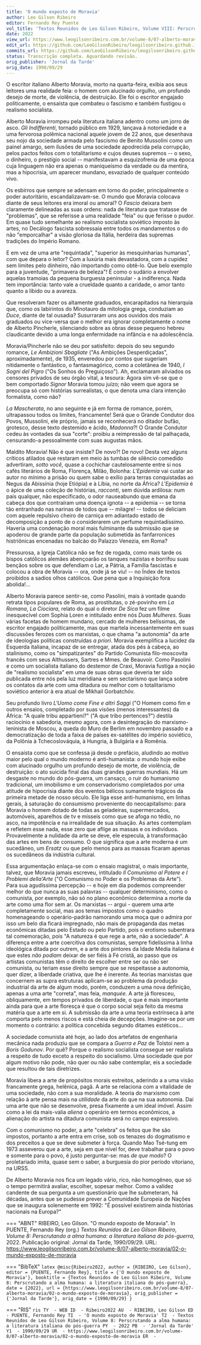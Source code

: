 ```yaml
---
title: 'O mundo exposto de Moravia'
author: Leo Gilson Ribeiro
editor: Fernando Rey Puente
vol_title: 'Textos Reunidos de Leo Gilson Ribeiro, Volume VIII: Perscrutando a alma humana: a literatura italiana do pós-guerra'
date: 2022
view_url: https://www.leogilsonribeiro.com.br/volume-8/07-alberto-moravia/02-o-mundo-exposto-de-moravia
edit_url: https://github.com/LeoGilsonRibeiro/leogilsonribeiro.github.io/edit/main//docs/markdown/volume-8/07-alberto-moravia/02-o-mundo-exposto-de-moravia.md
commits_url: https://github.com/LeoGilsonRibeiro/leogilsonribeiro.github.io/commits/main/docs/markdown/volume-8/07-alberto-moravia/02-o-mundo-exposto-de-moravia.md
status: Transcrição completa. Aguardando revisão.
orig_publisher: 'Jornal da Tarde'
orig_date: 1990/09/29
---
```


O escritor italiano Alberto Moravia, morto na quarta-feira, exibia aos seus leitores uma realidade feia: o homem com alucinado orgulho, um profundo desejo de morte, de violência, de destruição. Ele foi o escritor engajado politicamente, o ensaísta que combateu o fascismo e também fustigou o realismo socialista.

Alberto Moravia irrompeu pela literatura italiana adentro como um jorro de asco. *Gli Indifferenti*, tornado público em 1929, lançava à notoriedade e a uma fervorosa polêmica nacional aquele jovem de 22 anos, que desenhava seu nojo da sociedade armada pelo fascismo de Benito Mussolini como um painel amargo, sem ilusões de uma sociedade apodrecida pela corrupção, pelos pactos feitos com o totalitarismo e cujos deuses supremos -- o sexo, o dinheiro, o prestígio social -- manifestavam a esquizofrenia de uma época cuja linguagem não era apenas o maniqueísmo da verdade ou da mentira, mas a hipocrisia, um aparecer mundano, esvaziado de qualquer conteúdo vivo.

Os esbirros que sempre se adensam em torno do poder, principalmente o poder autoritário, escandalizavam-se. O mundo que Moravia colocava diante de seus leitores era imoral ou amoral? O *Fascio* deixara bem claramente delineadas as suas ordens: nada de literatura que tratasse de "problemas", que se referisse a uma realidade "feia" ou que ferisse o pudor. Em quase tudo semelhante ao realismo socialista soviético imposto às artes, no Decálogo fascista sobressaía entre todos os mandamentos o do não "emporcalhar" a visão gloriosa da Itália, herdeira das supremas tradições do Império Romano.

E em vez de uma arte "requintada", "superior às mesquinharias humanas", com que depara o leitor? Com a luxúria mais devastadora, com a cupidez sem limites pelo dinheiro, não importando como obtê-lo. Que belo exemplo para a juventude, "primavera de beleza"! É como o sudário a envolver aquelas tramoias da pequena burguesia peninsular - a indiferença. Nada tem importância: tanto vale a crueldade quanto a caridade, o amor tanto quanto a libido ou a avareza.

Que resolveram fazer os altamente graduados, encarapitados na hierarquia que, como os labirintos do Minotauro da mitologia grega, conduziam ao *Duce*, diante de tal ousadia? Susurraram uns aos ouvidos dos mais graduados ou vice-versa que o melhor era ignorar completamente o nome de Alberto Pincherle, silenciando sobre as obras desse pequeno hebreu claudicante devido a uma longa enfermidade na infância e na adolescência.

Moravia/Pincherle não se deu por satisfeito: depois do seu segundo romance, *Le Ambizioni Sbagliate* ("As Ambições Desperdiçadas", aproximadamente), de 1935, enveredou por contos que sugeriam nitidamente o fantástico, o fantasmagórico, como a coletânea de 1940, *I Sogni del Pigro* ("Os Sonhos do Preguiçoso"). Ah, exclamaram aliviados os censores privados de seu órgão vital, a tesoura: Agora sim vê-se que o bem comportado *Signor* Moravia tomou juízo; não veem que agora se preocupa só com histórias surrealistas, o que denota uma clara intenção formalista, como não?

*La Mascherata*, no ano seguinte e já em forma de romance, porém, ultrapassou todos os limites, francamente! Será que o Grande Condutor dos Povos, Mussolini, ele próprio, jamais se reconhecerá no ditador bufão, grotesco, desse texto destemido e ácido, *Madonna*?! O Grande Condutor cedeu às vontades da sua "corte": proibiu a reimpressão de tal palhaçada, censurando-a pessoalmente com suas augustas mãos.

Maldito Moravia! Não é que insiste? De novo?! De novo! Desta vez alguns críticos atilados que restaram em meio às tumbas de silêncio comedido advertiram, *sotto você*, quase a cochichar cautelosamente entre si nos cafés literários de Roma, Florença, Milão, Bolonha: *L'Epidemia* vai custar ao autor no mínimo a prisão ou quem sabe o exílio para terras conquistadas ao Negus da Abissínia (hoje Etiópia) e à Líbia, no norte da África? *L\'Epidemia* é o ápice de uma coleção de histórias, *racconti*, sem dúvida ardilosa: num país qualquer, não especificado, o odor nauseabundo que emana da cabeça dos que contraíram uma doença ignota -- a epidemia -- se torna tão entranhado nas narinas de todos que -- milagre! -- todos se deliciam com aquele repulsivo cheiro de carniça em adiantado estado de decomposição a ponto de o considerarem um perfume requintadíssimo. Haveria uma condenação moral mais fulminante da submissão que se apoderou de grande parte da população submetida às fanfarronices histriônicas encenadas no balcão do Palazzo Venezia, em Roma?

Pressurosa, a Igreja Católica não se fez de rogada, como mais tarde os bispos católicos alemães abençoarão os tanques nazistas e borrifou suas bençãos sobre os que defendiam o Lar, a Pátria, a Família fascistas e colocou a obra de Moravia -- ora, onde já se viu! -- no Índex de textos proibidos a sadios olhos católicos. Que pena que a Inquisição fora abolida!\...

Alberto Moravia parece sentir-se, como Pasolini, mais à vontade quando retrata tipos populares de Roma, as prostitutas, o zé-povinho em *La Romana*, *La Ciociara*, relato do qual o diretor *De Sica* fez um filme inesquecível com Sophia Loren e intitulado entre nós *Duas Mulheres*. Suas várias facetas de homem mundano, cercado de mulheres belíssimas, de escritor engajado politicamente, mas que martela incessantemente em suas discussões ferozes com os marxistas, o que chama "a autonomia" da arte de ideologias políticas construídas *a priori*. Moravia exemplifica a lucidez da Esquerda italiana, incapaz de se entregar, atada dos pés à cabeça, ao stalinismo, como os "simpatizantes" do Partido Comunista filo-moscovita francês com seus Althussers, Sartres e Mmes. de Beauvoir. Como Pasolini e como um socialista italiano do destemor de Craxi, Moravia fustiga a noção de "realismo socialista" em uma de suas obras que deveria ter sido publicada entre nós pela luz meridiana e sem sectarismo que lança sobre os contatos da arte com uma ditadura ou melhor com o totalitarismo soviético anterior à era atual de Mikhail Gorbatchóv.

Seu profundo livro *L'Uomo come Fine e altri Saggi* ("O Homem como fim e outros ensaios, completado por suas visões (menos interessantes) da África: "A quale tribu appartieni?" ("A que tribo pertences?") destila raciocínio e sabedoria, mesmo agora, com a desintegração do marxismo-leninista de Moscou, a queda do Muro de Berlim em novembro passado e a democratização de toda a faixa de países ex-satélites do império soviético, da Polônia à Tchecoslováquia, à Hungria, à Bulgária e à Romênia.

O ensaísta como que se confessa já desde o prefácio, aludindo ao motivo maior pelo qual o mundo moderno é anti-humanista: o mundo hoje exibe com alucinado orgulho um profundo desejo de morte, de violência, de destruição: o ato suicida final das duas grandes guerras mundiais. Há um desgaste no mundo do pós-guerra, um cansaço, o ruir do humanismo tradicional, um imobilismo e um conservadorismo completados por uma atitude de hipocrisia diante dos eventos bélicos sumamente trágicos da primeira metade de nosso século. Ele liga esse anti-humanismo, em linhas gerais, à saturação do consumismo proveniente do neocapitalismo: para Moravia o homem dotado de todas as geladeiras, supermercados, automóveis, aparelhos de tv e mísseis como que se afoga no tédio, no asco, na impotência e na irrealidade de sua situação. As artes contemplam e refletem esse nada, esse zero que aflige as massas e os indivíduos. Provavelmente a nulidade da arte se deve, ele especula, à transformação das artes em bens de consumo. O que significa que a arte moderna é um sucedâneo, um *Ersatz* ou que pelo menos para as massas ficaram apenas os sucedâneos da indústria cultural.

Essa argumentação enlaça-se com o ensaio magistral, o mais importante, talvez, que Moravia jamais escreveu, intitulado *Il Comunismo al Potere e I Problemi della'Arte* ("O Comunismo no Poder e os Problemas da Arte"). Para sua agudíssima percepção -- e hoje em dia podemos compreender melhor do que nunca as suas palavras -- qualquer determinismo, como o comunista, por exemplo, não só no plano econômico determina a morte da arte como uma flor sem ar. Os marxistas -- argui - querem uma arte completamente social, mas aos temas impostos como o quadro homenageando o operário-padrão namorando uma moça que o admira por isso um belo dia ficará impregnado, não mais de propaganda das metas econômicas ditadas pelo Estado ou pelo Partido, pois o erotismo subentrara tal comemoração, pois "A natureza é que rege a arte, não a sociedade". A diferença entre a arte coercitiva dos comunistas, sempre fidelíssima à linha ideológica ditada por outrem, e a arte dos pintores da Idade Média italiana é que estes *não podiam* deixar de ser fiéis à Fé cristã, ao passo que os artistas comunistas têm o direito de escolher entre ser ou não ser comunista, ou teriam esse direito sempre que se respeitasse a autonomia, quer dizer, a liberdade criativa, que lhe é inerente. As teorias marxistas que concernem as supra estruturas aplicam-se ao problema da produção industrial da arte de algum modo, porém, conduzem a uma nova definição, apenas a uma arte "correta", mas feia, *manquée*. A arte já floresceu, obliquamente, em tempos privados de liberdade, o que é mais importante ainda para que a arte floresça é que o corpo social seja feito da mesma matéria que a arte em si. A submissão da arte a uma teoria extrínseca à arte comporta pelo menos riscos e está cheia de decepções. Imagine-se por um momento o contrário: a política concebida segundo ditames estéticos\...

A sociedade comunista até hoje, ao lado dos artefatos de engenharia mecânica nada produziu que se compara a *Guerra e Paz* de Tolstoi nem a *Boris Godunov*. Por quê? Porque o realismo socialista consegue ser realista a respeito de tudo exceto a respeito do socialismo. Uma sociedade que por algum motivo não pode, não quer ou não sabe contemplar, eis a sociedade que resultou de tais diretrizes.

Moravia libera a arte de propósitos morais estreitos, aderindo a a uma visão francamente grega, helênica, pagã. A arte se relaciona com a vitalidade de uma sociedade, não com a sua moralidade. A teoria do marxismo com relação à arte pensa mais na *utilidade* da arte do que na sua autonomia. Daí uma arte que não se desenvolve, presa fixamente a um ideal imóvel. Assim como a lei da mais-valia *aliena* o operário em termos econômicos, a alienação do artista na ditadura comunista será no campo expressivo.

Com o comunismo no poder, a arte "celebra" os feitos que lhe são impostos, portanto a arte entra em crise, sob os tenazes do dogmatismo e dos preceitos a que se deve submeter à força. Quando Mao Tsé-tung em 1973 asseverou que a arte, seja em que nível for, deve trabalhar para o povo e somente para o povo, é justo perguntar-se: mas *de que modo*? O proletariado imita, quase sem o saber, a burguesia do pior período vitoriano, na URSS.

De Alberto Moravia nos fica um legado vário, rico, não homogêneo, que só o tempo permitirá avaliar, escolher, sopesar melhor. Como a validez candente de sua pergunta a um questionário que lhe submeteram, há décadas, antes que se pudesse prever a Comunidade Europeia de Nações que se inaugura solenemente em 1992: "É possível existirem ainda histórias nacionais na Europa?"


=== "ABNT"
    RIBEIRO, Leo Gilson. "O mundo exposto de Moravia". In PUENTE, Fernando Rey (org.) <em>Textos Reunidos de Leo Gilson Ribeiro, Volume 8: Perscrutando a alma humana: a literatura italiana do pós-guerra</em>, 2022. Publicação original: Jornal da Tarde, 1990/09/29. URL: <a href="stable_url">https://www.leogilsonribeiro.com.br/volume-8/07-alberto-moravia/02-o-mundo-exposto-de-moravia</a>

=== "BibTeX"
    ```latex
    @misc{Ribeiro2022,
    author = {RIBEIRO, Leo Gilson},
    editor = {PUENTE, Fernando Rey},
    title = {'O mundo exposto de Moravia'},
    booktitle = {Textos Reunidos de Leo Gilson Ribeiro, Volume 8: Perscrutando a alma humana: a literatura italiana do pós-guerra},
    date = {2022},
    url = {https://www.leogilsonribeiro.com.br/volume-8/07-alberto-moravia/02-o-mundo-exposto-de-moravia},
    orig_publisher = {'Jornal da Tarde'},
    orig_date = {1990/09/29}
    }
    ```

=== "RIS"
    ```ris
    TY  - WEB
    ID  - Ribeiro2022
    AU  - RIBEIRO, Leo Gilson
    ED  - PUENTE, Fernando Rey
    TI  - 'O mundo exposto de Moravia'
    T2  - Textos Reunidos de Leo Gilson Ribeiro, Volume 8: Perscrutando a alma humana: a literatura italiana do pós-guerra
    PY  - 2022
    PB  - 'Jornal da Tarde'
    Y1  - 1990/09/29
    UR  - https://www.leogilsonribeiro.com.br/volume-8/07-alberto-moravia/02-o-mundo-exposto-de-moravia
    ER  - 
    ```
